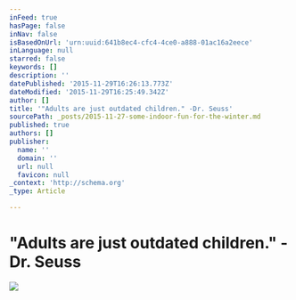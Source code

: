 ```yaml
---
inFeed: true
hasPage: false
inNav: false
isBasedOnUrl: 'urn:uuid:641b8ec4-cfc4-4ce0-a888-01ac16a2eece'
inLanguage: null
starred: false
keywords: []
description: ''
datePublished: '2015-11-29T16:26:13.773Z'
dateModified: '2015-11-29T16:25:49.342Z'
author: []
title: '"Adults are just outdated children." -Dr. Seuss'
sourcePath: _posts/2015-11-27-some-indoor-fun-for-the-winter.md
published: true
authors: []
publisher:
  name: ''
  domain: ''
  url: null
  favicon: null
_context: 'http://schema.org'
_type: Article

---
```

# "Adults are just outdated children." -Dr. Seuss
![](https://the-grid-user-content.s3-us-west-2.amazonaws.com/8bc782e6-23c7-40c4-9baa-09982d3aaa27.png)
